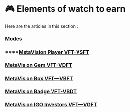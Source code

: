 # 🎮 Elements of watch to earn

Here are the articles in this section :

### [Modes](metavision-you-xi-mo-shi.md)

### ****[**MetaVision** Player VFT-VSFT](huan-shi-bo-fang-qi-vftvsft.md)

### [MetaVision Gem VFT-VDFT](huan-shi-bao-shi-vftvdft.md)

### [MetaVision Box VFT—VBFT](huan-shi-bao-xiang-vftvbft.md)

### [MetaVision Badge VFT-VBDT](huan-shi-hui-zhang-vftvbdt.md)

### [MetaVision IGO Investors VFT—VGFT](huan-shi-igo-tou-zi-zhe-vftvgft.md)
